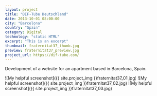 ```yaml
---
layout: project
title: "DIF-Tube Deutschland"
date: 2013-10-01 08:00:00
city: "Barcelona"
country: "Spain"
category: Digital
technology: "static HTML"
excerpt: "This is an excerpt"
thumbnail: fraternitat37_thumb.jpg
preview: fraternitat37_preview.jpg
project_url: https://dif-tube.com/
---
```


Development of a website for an apartment based in Barcelona, Spain.

![My helpful screenshot]({{ site.project_img }}fraternitat37_01.jpg)
![My helpful screenshot]({{ site.project_img }}fraternitat37_02.jpg)
![My helpful screenshot]({{ site.project_img }}fraternitat37_03.jpg)
